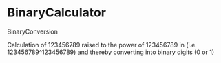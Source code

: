 # BinaryCalculator
BinaryConversion

Calculation of 123456789 raised to the power of 123456789 in (i.e. 123456789^123456789) and thereby converting into binary digits (0 or 1)
